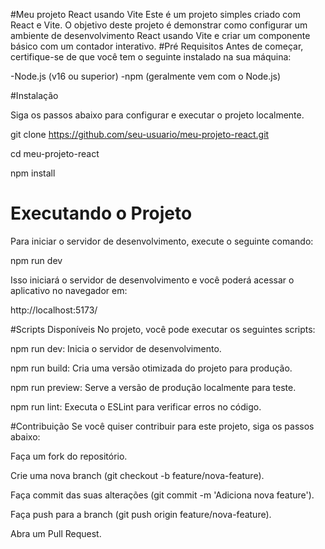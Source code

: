 #Meu projeto React usando Vite
Este é um projeto simples criado com React e Vite. O objetivo deste projeto é demonstrar como configurar um ambiente de desenvolvimento React usando Vite e criar um componente básico com um contador interativo.
#Pré Requisitos
Antes de começar, certifique-se de que você tem o seguinte instalado na sua máquina:

-Node.js (v16 ou superior)
-npm (geralmente vem com o Node.js)

#Instalação

Siga os passos abaixo para configurar e executar o projeto localmente.

git clone https://github.com/seu-usuario/meu-projeto-react.git

cd meu-projeto-react

npm install

# Executando o Projeto

Para iniciar o servidor de desenvolvimento, execute o seguinte comando:

npm run dev

Isso iniciará o servidor de desenvolvimento e você poderá acessar o aplicativo no navegador em:

http://localhost:5173/

#Scripts Disponíveis
No projeto, você pode executar os seguintes scripts:

npm run dev: Inicia o servidor de desenvolvimento.

npm run build: Cria uma versão otimizada do projeto para produção.

npm run preview: Serve a versão de produção localmente para teste.

npm run lint: Executa o ESLint para verificar erros no código.

#Contribuição
Se você quiser contribuir para este projeto, siga os passos abaixo:

Faça um fork do repositório.

Crie uma nova branch (git checkout -b feature/nova-feature).

Faça commit das suas alterações (git commit -m 'Adiciona nova feature').

Faça push para a branch (git push origin feature/nova-feature).

Abra um Pull Request.
